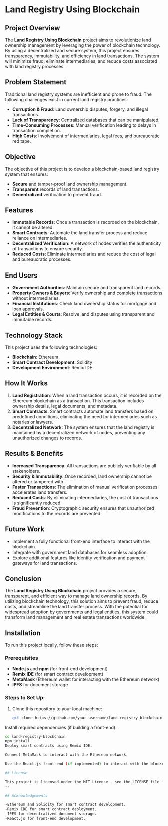 # Land Registry Using Blockchain

## Project Overview
The **Land Registry Using Blockchain** project aims to revolutionize land ownership management by leveraging the power of blockchain technology. By using a decentralized and secure system, this project ensures transparency, immutability, and efficiency in land transactions. The system will minimize fraud, eliminate intermediaries, and reduce costs associated with land registry processes.

## Problem Statement
Traditional land registry systems are inefficient and prone to fraud. The following challenges exist in current land registry practices:
- **Corruption & Fraud**: Land ownership disputes, forgery, and illegal transactions.
- **Lack of Transparency**: Centralized databases that can be manipulated.
- **Time-Consuming Processes**: Manual verification leading to delays in transaction completion.
- **High Costs**: Involvement of intermediaries, legal fees, and bureaucratic red tape.

## Objective
The objective of this project is to develop a blockchain-based land registry system that ensures:
- **Secure** and tamper-proof land ownership management.
- **Transparent** records of land transactions.
- **Decentralized** verification to prevent fraud.

## Features
- **Immutable Records**: Once a transaction is recorded on the blockchain, it cannot be altered.
- **Smart Contracts**: Automate the land transfer process and reduce reliance on intermediaries.
- **Decentralized Verification**: A network of nodes verifies the authenticity of transactions to ensure security.
- **Reduced Costs**: Eliminate intermediaries and reduce the cost of legal and bureaucratic processes.

## End Users
- **Government Authorities**: Maintain secure and transparent land records.
- **Property Owners & Buyers**: Verify ownership and complete transactions without intermediaries.
- **Financial Institutions**: Check land ownership status for mortgage and loan approvals.
- **Legal Entities & Courts**: Resolve land disputes using transparent and immutable records.

## Technology Stack
This project uses the following technologies:
- **Blockchain**: Ethereum
- **Smart Contract Development**: Solidity
- **Development Environment**: Remix IDE

## How It Works
1. **Land Registration**: When a land transaction occurs, it is recorded on the Ethereum blockchain as a transaction. This transaction includes ownership details, legal documents, and metadata.
2. **Smart Contracts**: Smart contracts automate land transfers based on predefined conditions, eliminating the need for intermediaries such as notaries or lawyers.
3. **Decentralized Network**: The system ensures that the land registry is maintained by a decentralized network of nodes, preventing any unauthorized changes to records.

## Results & Benefits
- **Increased Transparency**: All transactions are publicly verifiable by all stakeholders.
- **Security & Immutability**: Once recorded, land ownership cannot be altered or tampered with.
- **Faster Transactions**: The elimination of manual verification processes accelerates land transfers.
- **Reduced Costs**: By eliminating intermediaries, the cost of transactions is significantly reduced.
- **Fraud Prevention**: Cryptographic security ensures that unauthorized modifications to the records are prevented.

## Future Work
- Implement a fully functional front-end interface to interact with the blockchain.
- Integrate with government land databases for seamless adoption.
- Explore additional features like identity verification and payment gateways for land transactions.

## Conclusion
The **Land Registry Using Blockchain** project provides a secure, transparent, and efficient way to manage land ownership records. By utilizing blockchain technology, this solution aims to prevent fraud, reduce costs, and streamline the land transfer process. With the potential for widespread adoption by governments and legal entities, this system could transform land management and real estate transactions worldwide.

## Installation

To run this project locally, follow these steps:

### Prerequisites
- **Node.js** and **npm** (for front-end development)
- **Remix IDE** (for smart contract development)
- **MetaMask** (Ethereum wallet for interacting with the Ethereum network)
- **IPFS** for document storage

### Steps to Set Up:
1. Clone this repository to your local machine:
   ```bash
   git clone https://github.com/your-username/land-registry-blockchain.git

Install required dependencies (if building a front-end):
```bash
cd land-registry-blockchain
npm install
Deploy smart contracts using Remix IDE.

Connect MetaMask to interact with the Ethereum network.

Use the React.js front-end (if implemented) to interact with the blockchain.

## License

This project is licensed under the MIT License - see the LICENSE file for details.
--

## Acknowledgements

-Ethereum and Solidity for smart contract development.
-Remix IDE for smart contract deployment.
-IPFS for decentralized document storage.
-React.js for front-end development.
